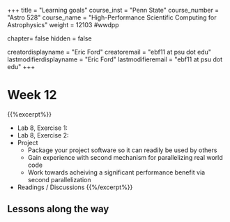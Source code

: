 +++
title = "Learning goals"
course_inst = "Penn State"
course_number = "Astro 528"
course_name = "High-Performance Scientific Computing for Astrophysics"
weight = 12103  #wwdpp

chapter= false
hidden = false

creatordisplayname = "Eric Ford"
creatoremail = "ebf11 at psu dot edu"
lastmodifierdisplayname = "Eric Ford"
lastmodifieremail = "ebf11 at psu dot edu"
+++

# Week 12

{{%excerpt%}}
- Lab 8, Exercise 1: 
- Lab 8, Exercise 2:
- Project
   - Package your project software so it can readily be used by others
   - Gain experience with second mechanism for parallelizing real world code
   - Work towards acheiving a significant performance benefit via second parallelization
- Readings / Discussions
{{%/excerpt%}}

## Lessons along the way

